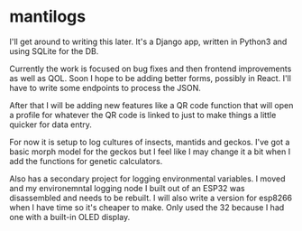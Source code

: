 # mantilogs
I'll get around to writing this later. It's a Django app, written in Python3 and using SQLite for the DB.

Currently the work is focused on bug fixes and then frontend improvements as well as QOL.
Soon I hope to be adding better forms, possibly in React. I'll have to write some endpoints to process the JSON.


After that I will be adding new features like a QR code function that will open a profile for whatever the QR code is linked to just to make things a little quicker for data entry.

For now it is setup to log cultures of insects, mantids and geckos. I've got a basic morph model for the geckos but I feel like I may change it a bit when I add the functions for genetic calculators.

Also has a secondary project for logging environmental variables. I moved and my environemntal logging node I built out of an ESP32 was disassembled and needs to be rebuilt. I will also write a version for esp8266 when I have time so it's cheaper to make. Only used the 32 because I had one with a built-in OLED display.

